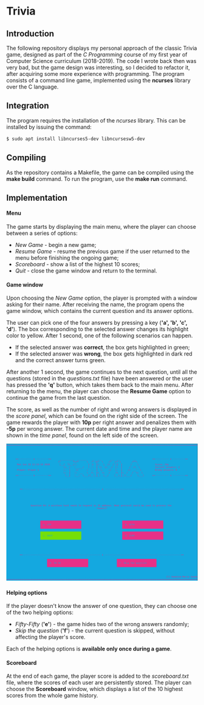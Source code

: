 # Trivia

## Introduction 

The following repository displays my personal approach of the classic Trivia game, designed as part of the *C Programming* course of my first year of Computer Science curriculum (2018-2019). The code I wrote back then was very bad, but the game design was interesting, so I decided to refactor it, after acquiring some more experience with programming.
The program consists of a command line game, implemented using the **ncurses** library over the C language.

## Integration

The program requires the installation of the *ncurses* library. This can be installed by issuing the command:
```sh
$ sudo apt install libncurses5-dev libncursesw5-dev
```

## Compiling

As the repository contains a Makefile, the game can be compiled using the **make build** command. To run the program, use the **make run** command.

## Implementation

#### Menu

The game starts by displaying the main menu, where the player can choose between a series of options:
* *New Game* - begin a new game;
* *Resume Game* - resume the previous game if the user returned to the menu before finishing the ongoing game;
* *Scoreboard* - show a list of the highest 10 scores;
* *Quit* - close the game window and return to the terminal.
 

#### Game window

Upon choosing the *New Game* option, the player is prompted with a window asking for their name. After receiving the name, the program opens the game window, which contains the current question and its answer options.

The user can pick one of the four answers by pressing a key (**'a', 'b', 'c', 'd'**). The box corresponding to the selected answer changes its highlight color to yellow. After 1 second, one of the following scenarios can happen.
* If the selected answer was **correct**, the box gets highlighted in green;
* If the selected answer was **wrong**, the box gets highlighted in dark red and the correct answer turns green.

After another 1 second, the game continues to the next question, until all the questions (stored in the *questions.txt* file) have been answered or the user has pressed the **'q'** button, which takes them back to the main menu. After returning to the menu, the player can choose the **Resume Game** option to continue the game from the last question.

The score, as well as the number of right and wrong answers is displayed in the *score panel*, which can be found on the right side of the screen. The game rewards the player with **10p** per right answer and penalizes them with **-5p** per wrong answer.
The current date and time and the player name are shown in the *time panel*, found on the left side of the screen.


![alt text](images/Trivia.png "Game interface")


#### Helping options

If the player doesn't know the answer of one question, they can choose one of the two helping options:

* *Fifty-Fifty* (**'e'**) - the game hides two of the wrong answers randomly;
* *Skip the question* (**'f'**) - the current question is skipped, without affecting the player's score.

Each of the helping options is **available only once during a game**.

#### Scoreboard

At the end of each game, the player score is added to the *scoreboard.txt* file, where the scores of each user are persistently stored. The player can choose the **Scoreboard** window, which displays a list of the 10 highest scores from the whole game history.
